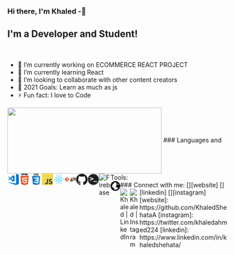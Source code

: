 ### Hi there, I'm Khaled -👋
## I'm a  Developer and Student!
 <img src="https://komarev.com/ghpvc/?username=KhaledShehataA" alt="" />
 
- 🔭 I’m currently working on ECOMMERCE REACT PROJECT
- 🌱 I’m currently learning React
- 👯 I’m looking to collaborate with other content creators
- 🥅 2021 Goals: Learn as much as js
- ⚡ Fun fact: I love to Code 

<img align="center" height="150vh" width="350px" padding="20px" src="https://github-readme-stats.vercel.app/api?username=KhaledShehataA&show_icons=true&theme=radical"/>
### Languages and Tools:
<img align="left" alt="Visual Studio Code" width="26px" src="https://raw.githubusercontent.com/github/explore/80688e429a7d4ef2fca1e82350fe8e3517d3494d/topics/visual-studio-code/visual-studio-code.png" />
<img align="left" alt="HTML5" width="26px" src="https://raw.githubusercontent.com/github/explore/80688e429a7d4ef2fca1e82350fe8e3517d3494d/topics/html/html.png" />
<img align="left" alt="CSS3" width="26px" src="https://raw.githubusercontent.com/github/explore/80688e429a7d4ef2fca1e82350fe8e3517d3494d/topics/css/css.png" />
<img align="left" alt="JavaScript" width="26px" src="https://raw.githubusercontent.com/github/explore/80688e429a7d4ef2fca1e82350fe8e3517d3494d/topics/javascript/javascript.png" />
<img align="left" alt="React" width="26px" src="https://raw.githubusercontent.com/github/explore/80688e429a7d4ef2fca1e82350fe8e3517d3494d/topics/react/react.png" />
<img align="left" alt="Git" width="26px" src="https://raw.githubusercontent.com/github/explore/80688e429a7d4ef2fca1e82350fe8e3517d3494d/topics/git/git.png" />
<img align="left" alt="GitHub" width="26px" src="https://raw.githubusercontent.com/github/explore/78df643247d429f6cc873026c0622819ad797942/topics/github/github.png" />
<img align="left" alt="Terminal" width="26px" src="https://raw.githubusercontent.com/github/explore/80688e429a7d4ef2fca1e82350fe8e3517d3494d/topics/terminal/terminal.png" />
<img align="left" alt="Firebase" width="26px" src="https://miro.medium.com/max/300/1*R4c8lHBHuH5qyqOtZb3h-w.png" />
<br />
### Connect with me:
[<img align="left" alt="Khaled  " width="22px" src="https://raw.githubusercontent.com/iconic/open-iconic/master/svg/globe.svg" />][website]
[<img align="left" alt="Khaled   | LinkedIn" width="22px" src="https://cdn.jsdelivr.net/npm/simple-icons@v3/icons/linkedin.svg" />][linkedin]
[<img align="left" alt="Khaled   | Instagram" width="22px" src="https://cdn.jsdelivr.net/npm/simple-icons@v3/icons/instagram.svg" />][instagram]
<br />
[website]: https://github.com/KhaledShehataA
[instagram]: https://twitter.com/khaledahmed224
[linkedin]: https://www.linkedin.com/in/khaledshehata/
